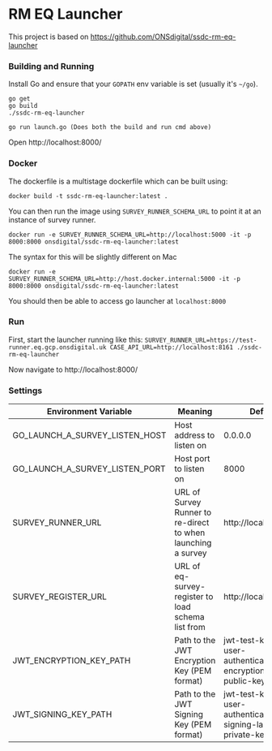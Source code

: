 # RM EQ Launcher

This project is based on https://github.com/ONSdigital/ssdc-rm-eq-launcher

### Building and Running
Install Go and ensure that your `GOPATH` env variable is set (usually it's `~/go`).

```
go get
go build
./ssdc-rm-eq-launcher

go run launch.go (Does both the build and run cmd above)
```

Open http://localhost:8000/

### Docker
The dockerfile is a multistage dockerfile which can be built using:

```
docker build -t ssdc-rm-eq-launcher:latest .
```

You can then run the image using `SURVEY_RUNNER_SCHEMA_URL` to point it at an instance of survey runner.

```
docker run -e SURVEY_RUNNER_SCHEMA_URL=http://localhost:5000 -it -p 8000:8000 onsdigital/ssdc-rm-eq-launcher:latest
```

The syntax for this will be slightly different on Mac

```
docker run -e SURVEY_RUNNER_SCHEMA_URL=http://host.docker.internal:5000 -it -p 8000:8000 onsdigital/ssdc-rm-eq-launcher:latest
```

You should then be able to access go launcher at `localhost:8000`

### Run

First, start the launcher running like this: `SURVEY_RUNNER_URL=https://test-runner.eq.gcp.onsdigital.uk CASE_API_URL=http://localhost:8161 ./ssdc-rm-eq-launcher`

Now navigate to http://localhost:8000/

### Settings
Environment Variable | Meaning | Default
---------------------|---------|--------
GO_LAUNCH_A_SURVEY_LISTEN_HOST|Host address  to listen on|0.0.0.0
GO_LAUNCH_A_SURVEY_LISTEN_PORT|Host port to listen on|8000
SURVEY_RUNNER_URL|URL of Survey Runner to re-direct to when launching a survey|http://localhost:5000
SURVEY_REGISTER_URL|URL of eq-survey-register to load schema list from |http://localhost:8080
JWT_ENCRYPTION_KEY_PATH|Path to the JWT Encryption Key (PEM format)|jwt-test-keys/sdc-user-authentication-encryption-sr-public-key.pem
JWT_SIGNING_KEY_PATH|Path to the JWT Signing Key (PEM format)|jwt-test-keys/sdc-user-authentication-signing-launcher-private-key.pem
